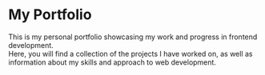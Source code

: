 # My Portfolio

This is my personal portfolio showcasing my work and progress in frontend development. <br>
Here, you will find a collection of the projects I have worked on, as well as information about my skills and approach to web development.
